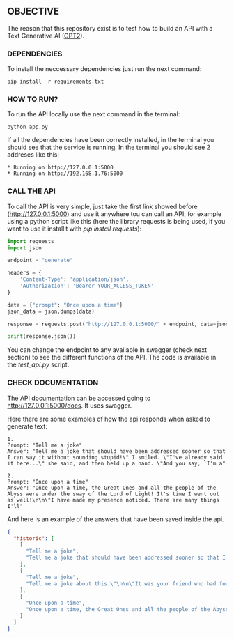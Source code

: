 ## OBJECTIVE

The reason that this repository exist is to test how to build an API with a Text Generative AI ([GPT2](https://huggingface.co/meta-llama/gpt2)).

### DEPENDENCIES

To install the neccessary dependencies just run the next command:

    pip install -r requirements.txt

### HOW TO RUN?

To run the API locally use the next command in the terminal:

    python app.py

If all the dependencies have been correctly installed, in the terminal you should see that the service is running. In the terminal you should see 2 addreses like this:

    * Running on http://127.0.0.1:5000
    * Running on http://192.168.1.76:5000
  
### CALL THE API

To call the API is very simple, just take the first link showed before (http://127.0.0.1:5000) and use it anywhere tou can call an API, for example using a python script like this (here the library requests is being used, if you want to use it installit with *pip install requests*): 

```python
import requests
import json

endpoint = "generate"

headers = {
    'Content-Type': 'application/json',
    'Authorization': 'Bearer YOUR_ACCESS_TOKEN'
}

data = {"prompt": "Once upon a time"}
json_data = json.dumps(data)

response = requests.post("http://127.0.0.1:5000/" + endpoint, data=json_data, headers=headers)

print(response.json())
```

You can change the endpoint to any available in swagger (check next section) to see the different functions of the API. The code is available in the *test_api.py* script.

### CHECK DOCUMENTATION

The API documentation can be accessed going to http://127.0.0.1:5000/docs. It uses swagger.

Here there are some examples of how the api responds when asked to generate text:

    1.
    Prompt: "Tell me a joke"
    Answer: "Tell me a joke that should have been addressed sooner so that I can say it without sounding stupid!\" I smiled. \"I've already said it here...\" she said, and then held up a hand. \"And you say, 'I'm a"

    2.
    Prompt: "Once upon a time"
    Answer: "Once upon a time, the Great Ones and all the people of the Abyss were under the sway of the Lord of Light! It's time I went out as well!\n\n\"I have made my presence noticed. There are many things I'll"

And here is an example of the answers that have been saved inside the api.

```json
{
  "historic": [
    [
      "Tell me a joke",
      "Tell me a joke that should have been addressed sooner so that I can say it without sounding stupid!\" I smiled. \"I've already said it here...\" she said, and then held up a hand. \"And you say, 'I'm a"
    ],
    [
      "Tell me a joke",
      "Tell me a joke about this.\"\n\n\"It was your friend who had found your body.\"\n\n\"We'll be back.\"\n\n\"Okay.\"\n\nHarry stood and put on his robe. Gilderoy Lockhart was"
    ],
    [
      "Once upon a time",
      "Once upon a time, the Great Ones and all the people of the Abyss were under the sway of the Lord of Light! It's time I went out as well!\n\n\"I have made my presence noticed. There are many things I'll"
    ]
  ]
}
```